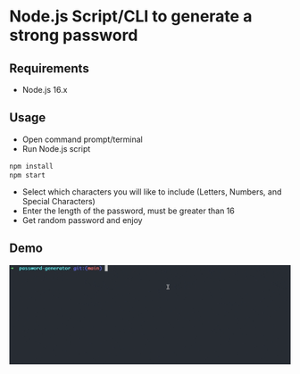 # Node.js Script/CLI to generate a strong password

## Requirements

- Node.js 16.x

## Usage

- Open command prompt/terminal
- Run Node.js script

```shell
npm install
npm start
```

- Select which characters you will like to include (Letters, Numbers, and Special Characters)
- Enter the length of the password, must be greater than 16
- Get random password and enjoy

## Demo

<img src="img/password-generator.gif" alt="Password Generator Gif" Title="Password Generator" />
